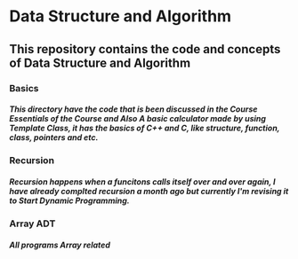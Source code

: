 # Data Structure and Algorithm

## This repository contains the code and concepts of Data Structure and Algorithm

### Basics

##### This directory have the code that is been discussed in the Course Essentials of the Course and Also A basic calculator made by using Template Class, it has the basics of C++ and C, like structure, function, class, pointers and etc.

### Recursion

##### Recursion happens when a funcitons calls itself over and over again, I have already complted recursion a month ago but currently I'm revising it to Start Dynamic Programming.

### Array ADT

##### All programs Array related